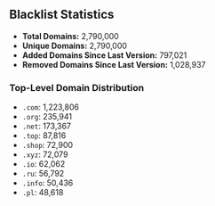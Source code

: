 ## Blacklist Statistics

- **Total Domains:** 2,790,000
- **Unique Domains:** 2,790,000
- **Added Domains Since Last Version:** 797,021
- **Removed Domains Since Last Version:** 1,028,937

### Top-Level Domain Distribution

-  `.com`: 1,223,806
-  `.org`: 235,941
-  `.net`: 173,367
-  `.top`: 87,816
-  `.shop`: 72,900
-  `.xyz`: 72,079
-  `.io`: 62,062
-  `.ru`: 56,792
-  `.info`: 50,436
-  `.pl`: 48,618
